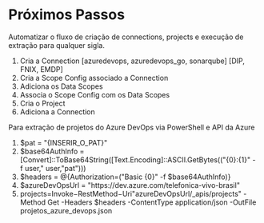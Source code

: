 # Próximos Passos

Automatizar o fluxo de criação de connections, projects e execução de extração para qualquer sigla.
<ol>
	<li>Cria a Connection [azuredevops, azuredevops_go, sonarqube] [DIP, FNIX, EMDP]</li>
	<li>Cria a Scope Config associado a Connection</li>
	<li>Adiciona os Data Scopes</li>
	<li>Associa o Scope Config com os Data Scopes</li>
	<li>Cria o Project</li>
	<li>Adiciona a Connection</li>
</ol>

Para extração de projetos do Azure DevOps via PowerShell e API da Azure
<ol>
	<li>$pat = "{INSERIR_O_PAT}"</li>
	<li>$base64AuthInfo = [Convert]::ToBase64String([Text.Encoding]::ASCII.GetBytes(("{0}:{1}" -f user," user,"pat")))</li>
	<li>$headers = @{Authorization=("Basic {0}" -f $base64AuthInfo)}</li>
	<li>$azureDevOpsUrl = "https://dev.azure.com/telefonica-vivo-brasil"</li>
	<li>projects=Invoke−RestMethod−Uri"azureDevOpsUrl/_apis/projects" -Method Get -Headers $headers -ContentType application/json -OutFile projetos_azure_devops.json</li>
</ol>
